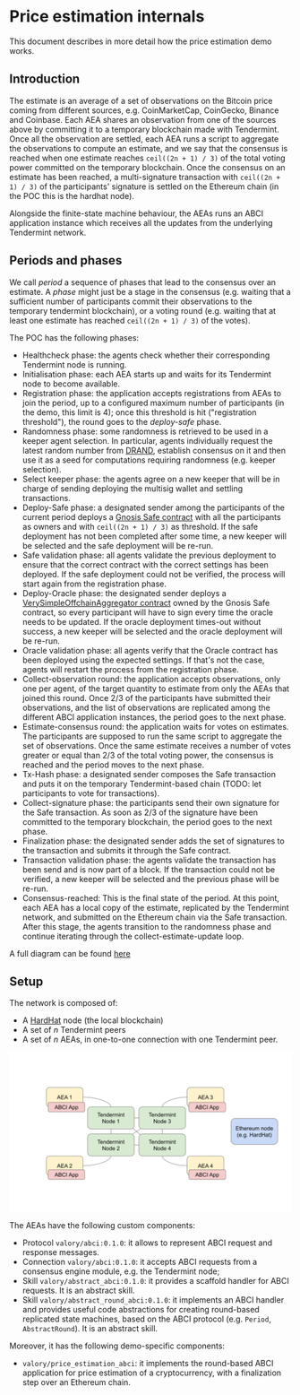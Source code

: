 # Price estimation internals

This document describes in more detail how the price estimation demo works.

## Introduction

The estimate is an average of a set of observations
on the Bitcoin price coming from different sources,
e.g. CoinMarketCap, CoinGecko, Binance and Coinbase.
Each AEA shares an observation from one of the sources above
by committing it to a temporary blockchain made with Tendermint.
Once all the observation are settled, each AEA
runs a script to aggregate the observations to compute an estimate,
and we say that the consensus is reached when one estimate
reaches `ceil((2n + 1) / 3)` of the total voting power committed
on the temporary blockchain.
Once the consensus on an estimate has been reached, a multi-signature transaction with `ceil((2n + 1) / 3)` of the participants' signature is settled on the Ethereum chain (in the POC this is the hardhat node).

Alongside the finite-state machine behaviour, the AEAs runs
an ABCI application instance which receives all the updates from the
underlying Tendermint network.

## Periods and phases

We call _period_ a sequence of phases that lead to the consensus
over an estimate. A _phase_ might just be a stage in the
consensus (e.g. waiting that a sufficient number of participants commit their observations to the temporary tendermint blockchain), or a voting round (e.g. waiting that at least one estimate has reached `ceil((2n + 1) / 3)` of the votes).

The POC has the following phases:

- Healthcheck phase: the agents check whether their corresponding Tendermint node is running.
- Initialisation phase: each AEA starts up and waits for its Tendermint
    node to become available.
- Registration phase: the application accepts registrations
    from AEAs to join the period, up to a configured
    maximum number of participants (in the demo, this limit is 4);
    once this threshold is hit ("registration threshold"),
    the round goes to the _deploy-safe_ phase.
- Randomness phase: some randomness is retrieved to be used in a keeper agent selection. In particular, agents individually request the latest random number from [DRAND](https://drand.love), establish consensus on it and then use it as a seed for computations requiring randomness (e.g. keeper selection).
- Select keeper phase: the agents agree on a new keeper that will be in charge of sending deploying the multisig wallet and settling transactions.
- Deploy-Safe phase:
    a designated sender among the participants of the current period deploys a
   <a href="https://gnosis-safe.io/">Gnosis Safe contract</a>
   with all the participants as owners and with
  `ceil((2n + 1) / 3)` as threshold. If the safe deployment has not been completed after some time, a new keeper will be selected and the safe deployment will be re-run.
- Safe validation phase: all agents validate the previous deployment to ensure that the correct contract with the correct settings has been deployed. If the safe deployment could not be verified, the process will start again from the registration phase.
- Deploy-Oracle phase: the designated sender deploys a <a href="https://github.com/valory-xyz/contracts-oracle/blob/main/contracts/VerySimpleOffchainAggregator.sol">VerySimpleOffchainAggregator contract</a> owned by the Gnosis Safe contract, so every participant will have to sign every time the oracle needs to be updated. If the oracle deployment times-out without success, a new keeper will be selected and the oracle deployment will be re-run.
- Oracle validation phase: all agents verify that the Oracle contract has been deployed using the expected settings. If that's not the case, agents will restart the process from the registration phase.
- Collect-observation round: the application accepts
    observations, only one per agent,
    of the target quantity to estimate from only the AEAs
    that joined this round. Once 2/3 of the participants have submitted their observations, and the list of observations are replicated among the different ABCI application instances, the period goes to the next phase.
- Estimate-consensus round: the application waits for votes on
    estimates. The participants are supposed to run the same script
    to aggregate the set of observations.
    Once the same estimate receives a number of votes greater or equal than
    2/3 of the total voting power, the consensus is reached and the
    period moves to the next phase.
- Tx-Hash phase: a designated sender composes the Safe transaction
    and puts it on the temporary Tendermint-based chain
    (TODO: let participants to vote for transactions).
- Collect-signature phase: the participants send their own signature
    for the Safe transaction. As soon as 2/3 of the signature
    have been committed to the temporary blockchain,
    the period goes to the next phase.
- Finalization phase: the designated sender adds the set of signatures
    to the transaction and submits it through the Safe contract.
- Transaction validation phase: the agents validate the transaction has been send and is now
   part of a block. If the transaction could not be verified, a new keeper will be selected and
   the previous phase will be re-run.
- Consensus-reached: This is the final state of the period.
    At this point, each AEA has a local copy of the estimate, replicated
    by the Tendermint network, and submitted on the Ethereum chain
    via the Safe transaction. After this stage, the agents transition to the randomness phase
    and continue iterating through the collect-estimate-update loop.

A full diagram can be found [here](poc-diagram.md)

## Setup

The network is composed of:

- A [HardHat](https://hardhat.org/) node (the local blockchain)
- A set of $n$ Tendermint peers
- A set of $n$ AEAs, in one-to-one connection with one Tendermint peer.

![](diagram.svg)

The AEAs have the following custom components:

- Protocol `valory/abci:0.1.0`: it allows to represent
    ABCI request and response messages.
- Connection `valory/abci:0.1.0`: it accepts ABCI requests
    from a consensus engine module, e.g. the Tendermint node;
- Skill `valory/abstract_abci:0.1.0`: it provides a
    scaffold handler for ABCI requests. It is an abstract skill.
- Skill `valory/abstract_round_abci:0.1.0`: it
    implements an ABCI handler and provides
    useful code abstractions for creating round-based
    replicated state machines, based on the ABCI protocol
    (e.g. `Period`, `AbstractRound`). It is an abstract skill.

Moreover, it has the following demo-specific components:

- `valory/price_estimation_abci`: it implements the round-based
    ABCI application for price estimation of a cryptocurrency,
    with a finalization step over an Ethereum chain.